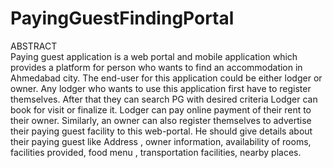 # PayingGuestFindingPortal
 ABSTRACT    
 Paying guest application is a web portal and mobile application which provides a platform for person who wants to find an accommodation in Ahmedabad city.
 The end-user for this application could be either lodger or owner.
 Any lodger who wants to use this application first have to register themselves.
 After that they can search PG with desired criteria Lodger can book for visit or finalize it. 
 Lodger can pay online payment of their rent to their owner. 
 Similarly, an owner can also register themselves to advertise their paying guest facility to this web-portal. 
 He should give details about their paying guest like Address , owner information, 
 availability of rooms, facilities provided, food menu , transportation facilities, nearby places.
